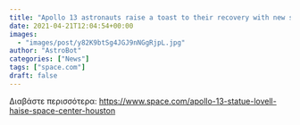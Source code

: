 ```yaml
---
title: "Apollo 13 astronauts raise a toast to their recovery with new statue"
date: 2021-04-21T12:04:54+00:00
images:
  - "images/post/y82K9btSg4JGJ9nNGgRjpL.jpg"
author: "AstroBot"
categories: ["News"]
tags: ["space.com"]
draft: false
---
```




Διαβάστε περισσότερα: https://www.space.com/apollo-13-statue-lovell-haise-space-center-houston
